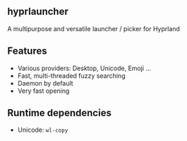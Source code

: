 ## hyprlauncher
A multipurpose and versatile launcher / picker for Hyprland


## Features

- Various providers: Desktop, Unicode, Emoji ...
- Fast, multi-threaded fuzzy searching
- Daemon by default
- Very fast opening

## Runtime dependencies

- Unicode: `wl-copy`
